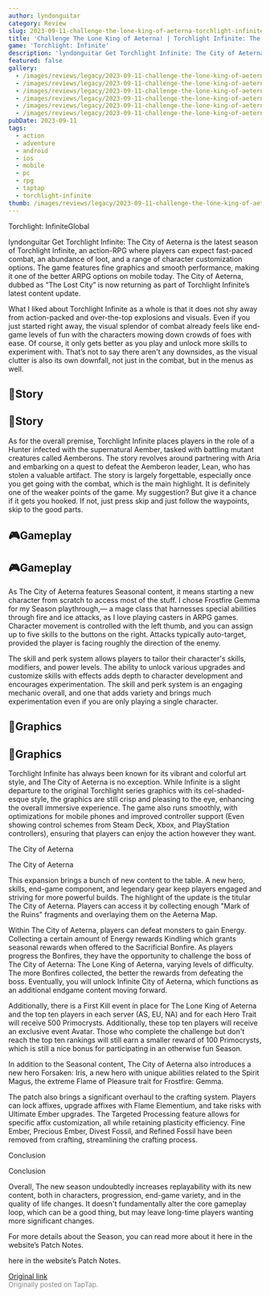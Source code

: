```yaml
---
author: lyndonguitar
category: Review
slug: 2023-09-11-challenge-the-lone-king-of-aeterna-torchlight-infinite-the-city-of-aeterna-review
title: 'Challenge The Lone King of Aeterna! | Torchlight Infinite: The City of Aeterna - Review'
game: 'Torchlight: Infinite'
description: 'lyndonguitar Get Torchlight Infinite: The City of Aeterna is the latest season of Torchlight Infinite, an action-RPG where players can expect fast-paced combat, an abundance of loot, and a range of character customization options. The game features fine graphics and smooth performance, making it one of the better ARPG options on mobile today. The City of Aeterna, dubbed as “The Lost City” is now returning as part of Torchlight Infinite’s latest content update.'
featured: false
gallery:
  - /images/reviews/legacy/2023-09-11-challenge-the-lone-king-of-aeterna--torchlight-infinite-the-city-of-aeterna---review-0.avif
  - /images/reviews/legacy/2023-09-11-challenge-the-lone-king-of-aeterna--torchlight-infinite-the-city-of-aeterna---review-1.avif
  - /images/reviews/legacy/2023-09-11-challenge-the-lone-king-of-aeterna--torchlight-infinite-the-city-of-aeterna---review-2.avif
  - /images/reviews/legacy/2023-09-11-challenge-the-lone-king-of-aeterna--torchlight-infinite-the-city-of-aeterna---review-3.avif
  - /images/reviews/legacy/2023-09-11-challenge-the-lone-king-of-aeterna--torchlight-infinite-the-city-of-aeterna---review-4.avif
  - /images/reviews/legacy/2023-09-11-challenge-the-lone-king-of-aeterna--torchlight-infinite-the-city-of-aeterna---review-5.avif
pubDate: 2023-09-11
tags:
  - action
  - adventure
  - android
  - ios
  - mobile
  - pc
  - rpg
  - taptap
  - torchlight-infinite
thumb: /images/reviews/legacy/2023-09-11-challenge-the-lone-king-of-aeterna--torchlight-infinite-the-city-of-aeterna---review-0.avif
---
```


Torchlight: InfiniteGlobal

lyndonguitar
Get
Torchlight Infinite: The City of Aeterna is the latest season of Torchlight Infinite, an action-RPG where players can expect fast-paced combat, an abundance of loot, and a range of character customization options. The game features fine graphics and smooth performance, making it one of the better ARPG options on mobile today. The City of Aeterna, dubbed as “The Lost City” is now returning as part of Torchlight Infinite’s latest content update.

What I liked about Torchlight Infinite as a whole is that it does not shy away from action-packed and over-the-top explosions and visuals. Even if you just started right away, the visual splendor of combat already feels like end-game levels of fun with the characters mowing down crowds of foes with ease. Of course, it only gets better as you play and unlock more skills to experiment with. That’s not to say there aren't any downsides, as the visual clutter is also its own downfall, not just in the combat, but in the menus as well.


## 📖Story


## 📖Story

As for the overall premise, Torchlight Infinite places players in the role of a Hunter infected with the supernatural Aember, tasked with battling mutant creatures called Aemberons. The story revolves around partnering with Aria and embarking on a quest to defeat the Aemberon leader, Lean, who has stolen a valuable artifact. The story is largely forgettable, especially once you get going with the combat, which is the main highlight. It is definitely one of the weaker points of the game. My suggestion? But give it a chance if it gets you hooked. If not, just press skip and just follow the waypoints, skip to the good parts.


## 🎮Gameplay


## 🎮Gameplay

As The City of Aeterna features Seasonal content, it means starting a new character from scratch to access most of the stuff. I chose Frostfire Gemma for my Season playthrough,— a mage class that harnesses special abilities through fire and ice attacks, as I love playing casters in ARPG games. Character movement is controlled with the left thumb, and you can assign up to five skills to the buttons on the right. Attacks typically auto-target, provided the player is facing roughly the direction of the enemy.

The skill and perk system allows players to tailor their character's skills, modifiers, and power levels. The ability to unlock various upgrades and customize skills with effects adds depth to character development and encourages experimentation. The skill and perk system is an engaging mechanic overall, and one that adds variety and brings much experimentation even if you are only playing a single character.


## 🎨Graphics


## 🎨Graphics

Torchlight Infinite has always been known for its vibrant and colorful art style, and The City of Aeterna is no exception. While Infinite is a slight departure to the original Torchlight series graphics with its cel-shaded-esque style, the graphics are still crisp and pleasing to the eye, enhancing the overall immersive experience. The game also runs smoothly, with optimizations for mobile phones and improved controller support (Even showing control schemes from Steam Deck, Xbox, and PlayStation controllers), ensuring that players can enjoy the action however they want.

The City of Aeterna

The City of Aeterna

This expansion brings a bunch of new content to the table. A new hero, skills, end-game component, and legendary gear keep players engaged and striving for more powerful builds. The highlight of the update is the titular The City of Aeterna. Players can access it by collecting enough "Mark of the Ruins" fragments and overlaying them on the Aeterna Map.

Within The City of Aeterna, players can defeat monsters to gain Energy. Collecting a certain amount of Energy rewards Kindling which grants seasonal rewards when offered to the Sacrificial Bonfire. As players progress the Bonfires, they have the opportunity to challenge the boss of The City of Aeterna: The Lone King of Aeterna, varying levels of difficulty. The more Bonfires collected, the better the rewards from defeating the boss. Eventually, you will unlock Infinite City of Aeterna, which functions as an additional endgame content moving forward.

Additionally, there is a First Kill event in place for The Lone King of Aeterna and the top ten players in each server (AS, EU, NA) and for each Hero Trait will receive 500 Primocrysts. Additionally, these top ten players will receive an exclusive event Avatar. Those who complete the challenge but don't reach the top ten rankings will still earn a smaller reward of 100 Primocrysts, which is still a nice bonus for participating in an otherwise fun Season.

In addition to the Seasonal content, The City of Aeterna also introduces a new hero Forsaken: Iris, a new hero with unique abilities related to the Spirit Magus, the extreme Flame of Pleasure trait for Frostfire: Gemma.

The patch also brings a significant overhaul to the crafting system. Players can lock affixes, upgrade affixes with Flame Elementium, and take risks with Ultimate Ember upgrades. The Targeted Processing feature allows for specific affix customization, all while retaining plasticity efficiency. Fine Ember, Precious Ember, Divest Fossil, and Refined Fossil have been removed from crafting, streamlining the crafting process.

Conclusion

Conclusion

Overall, The new season undoubtedly increases replayability with its new content, both in characters, progression, end-game variety, and in the quality of life changes. It doesn't fundamentally alter the core gameplay loop, which can be a good thing, but may leave long-time players wanting more significant changes.

For more details about the Season, you can read more about it here in the website’s Patch Notes.

here in the website’s Patch Notes.

[Original link](https://www.taptap.io/post/6271918)<br><span style="font-size: 0.95em; color: #888;">Originally posted on TapTap.</span>